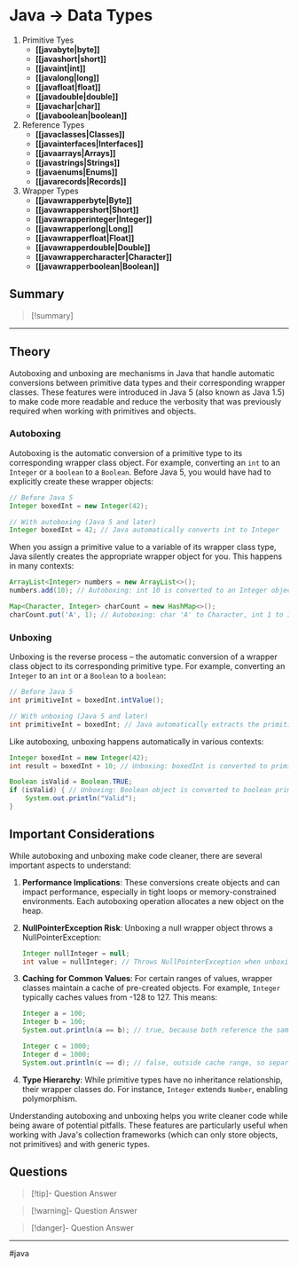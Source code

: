 # Java -> Data Types
1. Primitive Tyes
	- **[[javabyte|byte]]**
	- **[[javashort|short]]**
	- **[[javaint|int]]**
	- **[[javalong|long]]**
	- **[[javafloat|float]]**
	- **[[javadouble|double]]**
	- **[[javachar|char]]**
	- **[[javaboolean|boolean]]**
2. Reference Types
	- **[[javaclasses|Classes]]**
	- **[[javainterfaces|Interfaces]]**
	- **[[javaarrays|Arrays]]**
	- **[[javastrings|Strings]]**
	- **[[javaenums|Enums]]** 
	- **[[javarecords|Records]]**
3. Wrapper Types
	- **[[javawrapperbyte|Byte]]**
	- **[[javawrappershort|Short]]**
	- **[[javawrapperinteger|Integer]]**
	- **[[javawrapperlong|Long]]**
	- **[[javawrapperfloat|Float]]**
	- **[[javawrapperdouble|Double]]**
	- **[[javawrappercharacter|Character]]**
	- **[[javawrapperboolean|Boolean]]**

## Summary
> [!summary]
> 
- - - 
## Theory

Autoboxing and unboxing are mechanisms in Java that handle automatic conversions between primitive data types and their corresponding wrapper classes. These features were introduced in Java 5 (also known as Java 1.5) to make code more readable and reduce the verbosity that was previously required when working with primitives and objects.

### Autoboxing

Autoboxing is the automatic conversion of a primitive type to its corresponding wrapper class object. For example, converting an `int` to an `Integer` or a `boolean` to a `Boolean`. Before Java 5, you would have had to explicitly create these wrapper objects:

```java
// Before Java 5
Integer boxedInt = new Integer(42);

// With autoboxing (Java 5 and later)
Integer boxedInt = 42; // Java automatically converts int to Integer
```

When you assign a primitive value to a variable of its wrapper class type, Java silently creates the appropriate wrapper object for you. This happens in many contexts:

```java
ArrayList<Integer> numbers = new ArrayList<>();
numbers.add(10); // Autoboxing: int 10 is converted to an Integer object

Map<Character, Integer> charCount = new HashMap<>();
charCount.put('A', 1); // Autoboxing: char 'A' to Character, int 1 to Integer
```

### Unboxing

Unboxing is the reverse process – the automatic conversion of a wrapper class object to its corresponding primitive type. For example, converting an `Integer` to an `int` or a `Boolean` to a `boolean`:

```java
// Before Java 5
int primitiveInt = boxedInt.intValue();

// With unboxing (Java 5 and later)
int primitiveInt = boxedInt; // Java automatically extracts the primitive value
```

Like autoboxing, unboxing happens automatically in various contexts:

```java
Integer boxedInt = new Integer(42);
int result = boxedInt + 10; // Unboxing: boxedInt is converted to primitive before addition

Boolean isValid = Boolean.TRUE;
if (isValid) { // Unboxing: Boolean object is converted to boolean primitive
    System.out.println("Valid");
}
```

## Important Considerations

While autoboxing and unboxing make code cleaner, there are several important aspects to understand:

1. **Performance Implications**: These conversions create objects and can impact performance, especially in tight loops or memory-constrained environments. Each autoboxing operation allocates a new object on the heap.

2. **NullPointerException Risk**: Unboxing a null wrapper object throws a NullPointerException:

   ```java
   Integer nullInteger = null;
   int value = nullInteger; // Throws NullPointerException when unboxing
   ```

3. **Caching for Common Values**: For certain ranges of values, wrapper classes maintain a cache of pre-created objects. For example, `Integer` typically caches values from -128 to 127. This means:

   ```java
   Integer a = 100;
   Integer b = 100;
   System.out.println(a == b); // true, because both reference the same cached object
   
   Integer c = 1000;
   Integer d = 1000;
   System.out.println(c == d); // false, outside cache range, so separate objects
   ```

4. **Type Hierarchy**: While primitive types have no inheritance relationship, their wrapper classes do. For instance, `Integer` extends `Number`, enabling polymorphism.

Understanding autoboxing and unboxing helps you write cleaner code while being aware of potential pitfalls. These features are particularly useful when working with Java's collection frameworks (which can only store objects, not primitives) and with generic types.

## Questions
> [!tip]- Question
> Answer

> [!warning]- Question
> Answer

> [!danger]- Question
> Answer

- - - 
#java